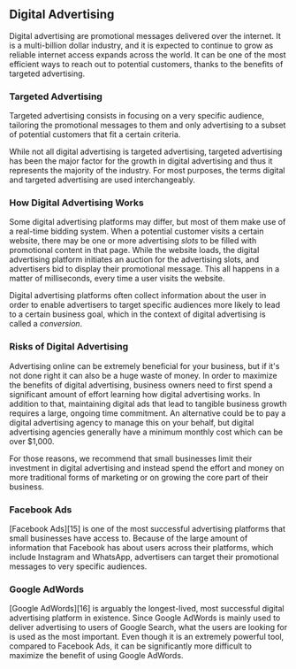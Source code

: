 ## Digital Advertising <a name="digital-advertising"></a>

Digital advertising are promotional messages delivered over the internet. It is a multi-billion
dollar industry, and it is expected to continue to grow as reliable internet access expands across
the world. It can be one of the most efficient ways to reach out to potential customers, thanks to
the benefits of targeted advertising.


### Targeted Advertising

Targeted advertising consists in focusing on a very specific audience, tailoring the promotional
messages to them and only advertising to a subset of potential customers that fit a certain
criteria.

While not all digital advertising is targeted advertising, targeted advertising has been the major
factor for the growth in digital advertising and thus it represents the majority of the industry.
For most purposes, the terms digital and targeted advertising are used interchangeably.


### How Digital Advertising Works

Some digital advertising platforms may differ, but most of them make use of a real-time bidding
system. When a potential customer visits a certain website, there may be one or more advertising
*slots* to be filled with promotional content in that page. While the website loads, the digital
advertising platform initiates an auction for the advertising slots, and advertisers bid to display
their promotional message. This all happens in a matter of milliseconds, every time a user visits
the website.

Digital advertising platforms often collect information about the user in order to enable
advertisers to target specific audiences more likely to lead to a certain business goal, which in
the context of digital advertising is called a *conversion*.


### Risks of Digital Advertising

Advertising online can be extremely beneficial for your business, but if it's not done right it can
also be a huge waste of money. In order to maximize the benefits of digital advertising, business
owners need to first spend a significant amount of effort learning how digital advertising works. In
addition to that, maintaining digital ads that lead to tangible business growth requires a large,
ongoing time commitment. An alternative could be to pay a digital advertising agency to manage this
on your behalf, but digital advertising agencies generally have a minimum monthly cost which can be
over $1,000.

For those reasons, we recommend that small businesses limit their investment in digital advertising
and instead spend the effort and money on more traditional forms of marketing or on growing the core
part of their business.


### Facebook Ads

[Facebook Ads][15] is one of the most successful advertising platforms that small businesses have
access to. Because of the large amount of information that Facebook has about users across their
platforms, which include Instagram and WhatsApp, advertisers can target their promotional messages
to very specific audiences.


### Google AdWords

[Google AdWords][16] is arguably the longest-lived, most successful digital advertising platform
in existence. Since Google AdWords is mainly used to deliver advertising to users of Google Search,
what the users are looking for is used as the most important. Even though it is an extremely
powerful tool, compared to Facebook Ads, it can be significantly more difficult to maximize the
benefit of using Google AdWords.
